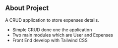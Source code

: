 ## About Project

A CRUD application to store expenses details.

- Simple CRUD done one the application
- Two main modules which are User and Expenses
- Front End develop with Tailwind CSS